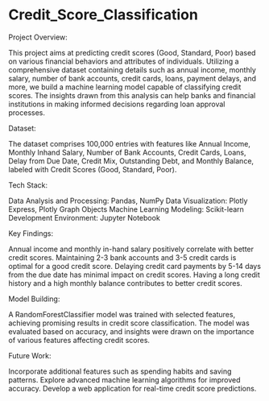 # Credit_Score_Classification

Project Overview:

This project aims at predicting credit scores (Good, Standard, Poor) based on various financial behaviors and attributes of individuals. Utilizing a comprehensive dataset containing details such as annual income, monthly salary, number of bank accounts, credit cards, loans, payment delays, and more, we build a machine learning model capable of classifying credit scores. The insights drawn from this analysis can help banks and financial institutions in making informed decisions regarding loan approval processes.

Dataset:

The dataset comprises 100,000 entries with features like Annual Income, Monthly Inhand Salary, Number of Bank Accounts, Credit Cards, Loans, Delay from Due Date, Credit Mix, Outstanding Debt, and Monthly Balance, labeled with Credit Scores (Good, Standard, Poor).

Tech Stack:

Data Analysis and Processing: Pandas, NumPy
Data Visualization: Plotly Express, Plotly Graph Objects
Machine Learning Modeling: Scikit-learn
Development Environment: Jupyter Notebook

Key Findings:

Annual income and monthly in-hand salary positively correlate with better credit scores.
Maintaining 2-3 bank accounts and 3-5 credit cards is optimal for a good credit score.
Delaying credit card payments by 5-14 days from the due date has minimal impact on credit scores.
Having a long credit history and a high monthly balance contributes to better credit scores.

Model Building:

A RandomForestClassifier model was trained with selected features, achieving promising results in credit score classification. The model was evaluated based on accuracy, and insights were drawn on the importance of various features affecting credit scores.


Future Work:

Incorporate additional features such as spending habits and saving patterns.
Explore advanced machine learning algorithms for improved accuracy.
Develop a web application for real-time credit score predictions.
